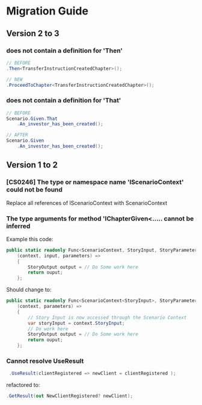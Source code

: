 # Migration Guide

## Version 2 to 3

### does not contain a definition for 'Then'

```csharp
// BEFORE
.Then<TransferInstructionCreatedChapter>();

// NEW
.ProceedToChapter<TransferInstructionCreatedChapter>();
```

### does not contain a definition for 'That'

```csharp
// BEFORE
Scenario.Given.That
    .An_investor_has_been_created();

// AFTER
Scenario.Given
    .An_investor_has_been_created();
```



## Version 1 to 2

### \[CS0246\] The type or namespace name 'IScenarioContext' could not be found

Replace all references of IScenarioContext with ScenarioContext

### The type arguments for method 'IChapterGiven&lt;..... cannot be inferred 

Example this code:

```csharp
public static readonly Func<ScenarioContext, StoryInput, StoryParameters, StoryOuput> AccountTransactionCreated =
    (context, input, parameters) =>
    {        
        StoryOutput output = // Do Some work here
        return ouput;
    };
```

Should change to:

```csharp
public static readonly Func<ScenarioContext<StoryInput>, StoryParameters, StoryOuput> AccountTransactionCreated =
    (context, parameters) =>
    {       
        // Story Input is now accessed through the Scenario Context
        var storyInput = context.StoryInput; 
        // Do work here
        StoryOutput output = // Do Some work here
        return ouput;
    };
```

### Cannot resolve UseResult

```csharp
 .UseResult(clientRegistered => newClient = clientRegistered );
```

refactored to:

```csharp
.GetResult(out NewClientRegistered? newClient);
```

